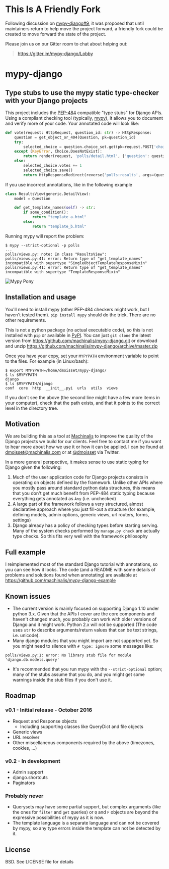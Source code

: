 # This Is A Friendly Fork

Following discussion on [mypy-django#9](https://github.com/machinalis/mypy-django/issues/9),
it was proposed that until maintainers return to help move the project forward, a friendly
fork could be created to move forward the state of the project.

Please join us on our Gitter room to chat about helping out:

> https://gitter.im/mypy-django/Lobby

# mypy-django
## Type stubs to use the mypy static type-checker with your Django projects

This project includes the [PEP-484](https://www.python.org/dev/peps/pep-0484/) compatible "type stubs" for Django APIs. Using a compliant checking tool (typically, [mypy](http://mypy-lang.org/)), it allows you to document and verify more of your code. Your annotated code will look like:

```python
def vote(request: HttpRequest, question_id: str) -> HttpResponse:
    question = get_object_or_404(Question, pk=question_id)
    try:
        selected_choice = question.choice_set.get(pk=request.POST['choice'])
    except (KeyError, Choice.DoesNotExist):
        return render(request, 'polls/detail.html', {'question': question})
    else:
        selected_choice.votes += 1
        selected_choice.save()
        return HttpResponseRedirect(reverse('polls:results', args=(question.id,)))
```

If you use incorrect annotations, like in the following example

```python
class ResultsView(generic.DetailView):
    model = Question

    def get_template_names(self) -> str:
        if some_condition():
            return "template_a.html"
        else:
            return "template_b.html"
```

Running mypy will report the problem:

```
$ mypy --strict-optional -p polls
...
polls/views.py: note: In class "ResultsView":
polls/views.py:41: error: Return type of "get_template_names" incompatible with supertype "SingleObjectTemplateResponseMixin"
polls/views.py:41: error: Return type of "get_template_names" incompatible with supertype "TemplateResponseMixin"

```

![Mypy Pony](https://pbs.twimg.com/media/Ct7K2c3W8AAvXJI.jpg:small)

## Installation and usage

You'll need to install mypy (other PEP-484 checkers might work, but I haven't tested them).
`pip install mypy` should do the trick. There are no other requirements.

This is not a python package (no actual executable code), so this is not installed with `pip` or
available in [PyPI](https://pypi.python.org/pypi). You can just `git clone` the latest version from
https://github.com/machinalis/mypy-django.git or download and unzip https://github.com/machinalis/mypy-django/archive/master.zip

Once you have your copy, set your `MYPYPATH` environment variable to point to the files. For example (in Linux/bash):

```
$ export MYPYPATH=/home/dmoisset/mypy-django/
$ ls $MYPYPATH
django
$ ls $MYPYPATH/django
conf  core  http  __init__.pyi  urls  utils  views

```

If you don't see the above (the second line might have a few more items in your computer), check
that the path exists, and that it points to the correct level in the directory tree.

## Motivation

We are building this as a tool at [Machinalis](http://www.machinalis.com) to improve the quality of the Django projects we build for our clients. Feel free to contact me if you want to hear more about
how we use it or how it can be applied. I can be found at dmoisset@machinalis.com or at [@dmoisset](http://twitter.com/dmoisset) via
Twitter.

In a more general perspective, it makes sense to use static typing for Django given the following:

1. Much of the user application code for Django projects consists in operating on objects defined
   by the framework. Unlike other APIs where you mostly pass around standard python data structures,
   this means that you don't get much benefit from PEP-484 static typing because everything gets
   annotated as `Any` (i.e. unchecked)
2. A large part of the framework follows a very structured, almost declarative approach where you
   just fill-out a structure (for example, defining models, admin options, generic views, url
   routers, forms, settings)
3. Django already has a policy of checking types before starting serving. Many of the system checks
   performed by `manage.py check` are actually type checks. So this fits very well with the
   framework philosophy

## Full example

I reimplemented most of the standard Django tutorial with annotations, so you can see how it
looks. The code (and a README with some details of problems and solutions found when annotating) are available at
https://github.com/machinalis/mypy-django-example

## Known issues

* The current version is mainly focused on supporting Django 1.10 under python 3.x. Given that the
APIs I cover are the core components and haven't changed much, you probably can work with older
versions of Django and it might work. Python 2.x will not be supported (The code uses `str` to
describe arguments/return values that can be text strings, i.e. unicode).
* Many django modules that you might import are not supported yet. So you might need to silence
with `# type: ignore` some messages like:
```
polls/views.py:1: error: No library stub file for module 'django.db.models.query'
```
* It's recommended that you run mypy with the `--strict-optional` option; many of the stubs assume
that you do, and you might get some warnings inside the stub files if you don't use it.

## Roadmap

### v0.1 - Initial release - October 2016

* Request and Response objects
    * Including supporting classes like QueryDict and file objects
* Generic views
* URL resolver
* Other miscellaneous components required by the above (timezones, cookies, ...)

### v0.2 - In development

* Admin support
* django.shortcuts
* Paginators

### Probably never

* Querysets may have some partial support, but complex arguments (like the ones for `filter` and
`get` queries) or `Q` and `F` objects are beyond the expressive possibilities of mypy as it is now.
* The template language is a separate language and can not be covered by mypy, so any type errors
inside the template can not be detected by it.

## License

BSD. See LICENSE file for details
